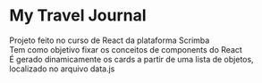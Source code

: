 # My Travel Journal

Projeto feito no curso de React da plataforma Scrimba  
Tem como objetivo fixar os conceitos de components do React  
É gerado dinamicamente os cards a partir de uma lista de objetos, localizado no arquivo data.js  
